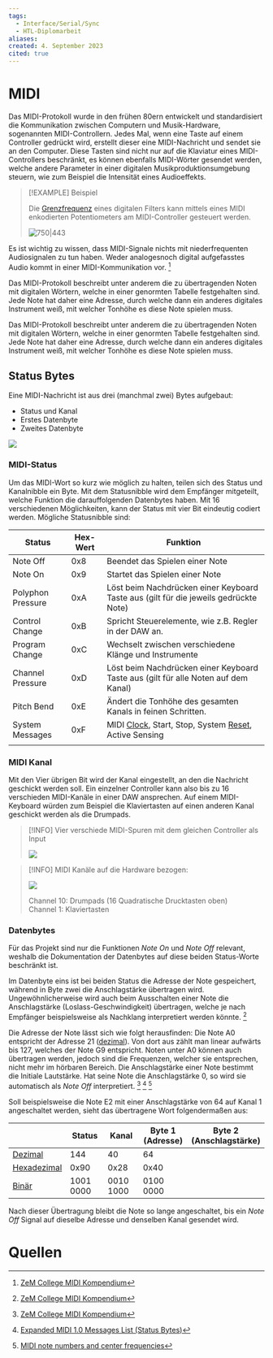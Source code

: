 ```yaml
---
tags:
  - Interface/Serial/Sync
  - HTL-Diplomarbeit
aliases: 
created: 4. September 2023
cited: true
---
```


# MIDI

Das MIDI-Protokoll wurde in den frühen 80ern entwickelt und standardisiert die Kommunikation zwischen Computern und Musik-Hardware, sogenannten MIDI-Controllern. Jedes Mal, wenn eine Taste auf einem Controller gedrückt wird, erstellt dieser eine MIDI-Nachricht und sendet sie an den Computer. Diese Tasten sind nicht nur auf die Klaviatur eines MIDI-Controllers beschränkt, es können ebenfalls MIDI-Wörter gesendet werden, welche andere Parameter in einer digitalen Musikproduktionsumgebung steuern, wie zum Beispiel die Intensität eines Audioeffekts.

> [!EXAMPLE] Beispiel
> 
> Die [Grenzfrequenz](../../Hardwareentwicklung/Filter-Verstärker/Grenzfrequenz.md) eines digitalen Filters kann mittels eines MIDI enkodierten Potentiometers am MIDI-Controller gesteuert werden.
> 
> ![750|443](assets/MIDI-DigiFilter.png)

Es ist wichtig zu wissen, dass MIDI-Signale nichts mit niederfrequenten Audiosignalen zu tun haben. Weder analogesnoch digital aufgefasstes Audio kommt in einer MIDI-Kommunikation vor. [^1]

Das MIDI-Protokoll beschreibt unter anderem die zu übertragenden Noten mit digitalen Wörtern, welche in einer genormten Tabelle festgehalten sind. Jede Note hat daher eine Adresse, durch welche dann ein anderes digitales Instrument weiß, mit welcher Tonhöhe es diese Note spielen muss.

Das MIDI-Protokoll beschreibt unter anderem die zu übertragenden Noten mit digitalen Wörtern, welche in einer genormten Tabelle festgehalten sind. Jede Note hat daher eine Adresse, durch welche dann ein anderes digitales Instrument weiß, mit welcher Tonhöhe es diese Note spielen muss.

## Status Bytes

Eine MIDI-Nachricht ist aus drei (manchmal zwei) Bytes aufgebaut:
- Status und Kanal
- Erstes Datenbyte
- Zweites Datenbyte

![](assets/MIDIBytes.png)

### MIDI-Status

Um das MIDI-Wort so kurz wie möglich zu halten, teilen sich des Status und Kanalnibble ein Byte. Mit dem Statusnibble wird dem Empfänger mitgeteilt, welche Funktion die darauffolgenden Datenbytes haben. Mit 16 verschiedenen Möglichkeiten, kann der Status mit vier Bit eindeutig codiert werden. Mögliche Statusnibble sind:

| Status            | Hex-Wert | Funktion                                                                                                                                                                   |
| ----------------- | -------- | -------------------------------------------------------------------------------------------------------------------------------------------------------------------------- |
| Note Off          | 0x8      | Beendet das Spielen einer Note                                                                                                                                             |
| Note On           | 0x9      | Startet das Spielen einer Note                                                                                                                                             |
| Polyphon Pressure | 0xA      | Löst beim Nachdrücken einer Keyboard Taste aus (gilt für die jeweils gedrückte Note)                                                                                       |
| Control Change    | 0xB      | Spricht Steuerelemente, wie z.B. Regler in der DAW an.                                                                                                                     |
| Program Change    | 0xC      | Wechselt zwischen verschiedene Klänge und Instrumente                                                                                                                      |
| Channel Pressure  | 0xD      | Löst beim Nachdrücken einer Keyboard Taste aus (gilt für alle Noten auf dem Kanal)                                                                                         |
| Pitch Bend        | 0xE      | Ändert die Tonhöhe des gesamten Kanals in feinen Schritten.                                                                                                                |
| System Messages   | 0xF      | MIDI [Clock](../../Hardwareentwicklung/Oszillatoren/Clock%20Generierung.md), Start, Stop, System [Reset](../Reset%20Generierung.md), Active Sensing |
|                   |          |                                                                                                                                                                            |

### MIDI Kanal

Mit den Vier übrigen Bit wird der Kanal eingestellt, an den die Nachricht geschickt werden soll. Ein einzelner Controller kann also bis zu 16 verschieden MIDI-Kanäle in einer DAW ansprechen. Auf einem MIDI-Keyboard würden zum Beispiel die Klaviertasten auf einen anderen Kanal geschickt werden als die Drumpads.

>[!INFO] Vier verschiede MIDI-Spuren mit dem gleichen Controller als Input
>
>![](assets/MIDI-SW-Channel.png)

> [!INFO] MIDI Kanäle auf die Hardware bezogen:
> 
> ![](assets/MIDI_Controller.png)
> 
> Channel 10: Drumpads (16 Quadratische Drucktasten oben)  
> Channel 1: Klaviertasten

### Datenbytes

Für das Projekt sind nur die Funktionen _Note On_ und _Note Off_ relevant, weshalb die Dokumentation der Datenbytes auf diese beiden Status-Worte beschränkt ist.

Im Datenbyte eins ist bei beiden Status die Adresse der Note gespeichert, während in Byte zwei die Anschlagstärke übertragen wird. Ungewöhnlicherweise wird auch beim Ausschalten einer Note die Anschlagstärke (Loslass-Geschwindigkeit) übertragen, welche je nach Empfänger beispielsweise als Nachklang interpretiert werden könnte. [^1]

Die Adresse der Note lässt sich wie folgt herausfinden: Die Note A0 entspricht der Adresse 21 ([dezimal](../Zahlensysteme.md)). Von dort aus zählt man linear aufwärts bis 127, welches der Note G9 entspricht. Noten unter A0 können auch übertragen werden, jedoch sind die Frequenzen, welcher sie entsprechen, nicht mehr im hörbaren Bereich. Die Anschlagstärke einer Note bestimmt die Initiale Lautstärke. Hat seine Note die Anschlagstärke 0, so wird sie automatisch als _Note Off_ interpretiert. [^1] [^2] [^3] 

Soll beispielsweise die Note E2 mit einer Anschlagstärke von 64 auf Kanal 1 angeschaltet werden, sieht das übertragene Wort folgendermaßen aus:

|                                    | Status    | Kanal     | Byte 1<br>(Adresse) | Byte 2<br>(Anschlagstärke) |
| ---------------------------------- | --------- | --------- | ------------------- | -------------------------- |
| [Dezimal](../Zahlensysteme.md)     | 144       | 40        | 64                  |                            |
| [Hexadezimal](../Zahlensysteme.md) | 0x90      | 0x28      | 0x40                |                            |
| [Binär](../Zahlensysteme.md)       | 1001 0000 | 0010 1000 | 0100 0000           |                            |

Nach dieser Übertragung bleibt die Note so lange angeschaltet, bis ein _Note Off_ Signal auf dieselbe Adresse und denselben Kanal gesendet wird.

# Quellen

[^1]: [ZeM College MIDI Kompendium](https://www.zem-college.de/indexf.html)
[^2]: [Expanded MIDI 1.0 Messages List (Status Bytes)](https://www.midi.org/specifications-old/item/table-2-expanded-messages-list-status-bytes)
[^3]: [MIDI note numbers and center frequencies](https://www.inspiredacoustics.com/en/MIDI_note_numbers_and_center_frequencies)